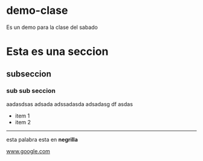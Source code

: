 # demo-clase
Es un demo para la clase del sabado

# Esta es una seccion

## subseccion

### sub sub seccion


aadasdsas
adsada
adssadasda
adsadasg
df
asdas

* item 1
* item 2

___

esta palabra esta en **negrilla**

www.google.com
